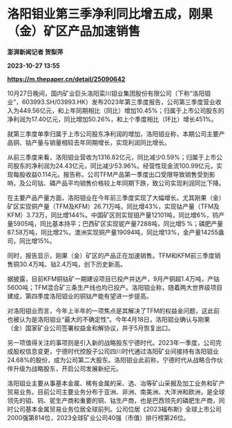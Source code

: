 # 洛阳钼业第三季净利同比增五成，刚果（金）矿区产品加速销售
**澎湃新闻记者 贺梨萍**

**2023-10-27 13:55**

**https://m.thepaper.cn/detail/25090642**

10月27日晚间，国内矿业巨头洛阳栾川钼业集团股份有限公司（下称“洛阳钼业”，603993.SH/03993.HK）发布2023年第三季度报告，公司第三季度营业收入为449.56亿元，和上年同期相比（同比）增加10.45%；归属于上市公司股东的净利润为17.40亿元，同比增加50.26%，和上个季度相比（环比）增长451%。

就第三季度单季归属于上市公司股东净利润的增加，洛阳钼业称，本期公司主要产品铜、钴产量与销量相较去年同期增长，实现利润同比增长。

从前三季度来看，洛阳钼业营收为1316.82亿元，同比减少0.59%；归属于上市公司股东的净利润为24.43亿元，同比减少53.96%。经营性现金流100.99亿元，实现每股收益0.114元。报告称，公司TFM产品第一季度出口受限导致销售受到影响，及公司钴、磷产品平均销售价格较上年同期下跌，致公司实现利润同比下降。

在主要产品产量方面，洛阳钼业在今年前三季度实现了大幅增长。尤其刚果（金）矿区实现铜产量（TFM及KFM）26.71万吨，同比增43%，实现钴产量（TFM及KFM）3.73万，同比增144%。中国矿区则实现钼产量12101吨，同比增6%，钨产量5905吨，同比基本持平；巴西矿区实现铌产量7288吨，同比增5 %；磷肥产量87.58万吨，同比增2%。澳洲实现铜产量19094吨，同比增13%，金产量14255盎司，同比增15%。

同时，报告显示，刚果（金）矿区的产品正在加速销售。TFM和KFM前三季度销售铜30.4万吨、钴2.4万吨，创下历史新高。

据披露，目前KFM铜钴矿一期建设项目已投产并达产，9月产铜超1.4万吨，产钴5600吨；TFM混合矿三条生产线也均已投产。洛阳钼业称，随着两大世界级项目建成，第四季度洛阳钼业的铜钴产能有望进一步提高。

对洛阳钼业而言，今年上半年的一项焦点是其解决了TFM的权益金问题，这此前也被认为是洛阳钼业“最大的不确定性”。今年4月18日，洛阳钼业确认与刚果（金）国家矿业公司签署权益金和解协议，并于5月恢复出口。

另一项值得关注的事项则是引入新的战略股东宁德时代。2023年一季度，公司完成股权信息变更，宁德时代控股子公司四川时代通过洛阳矿业间接持有洛阳钼业24.68%的股份，成为公司第二大股东。洛阳钼业此前称，宁德时代从战略合作伙伴升级为战略股东，开启公司发展新纪元。

洛阳钼业主要从事基本金属、稀有金属的采、选、冶等矿山采掘及加工业务和矿产贸易业务。目前公司主要业务分布于亚洲、非洲、南美洲、大洋洲和欧洲，是全球领先的钼、钨、铌生产商和重要的铜、钴生产商，也是巴西领先的磷肥生产商，同时公司基本金属贸易业务位居全球前列。公司位居《2023福布斯》全球上市公司2000强第814位，2023全球矿业公司40强（市值）排行榜第26位。